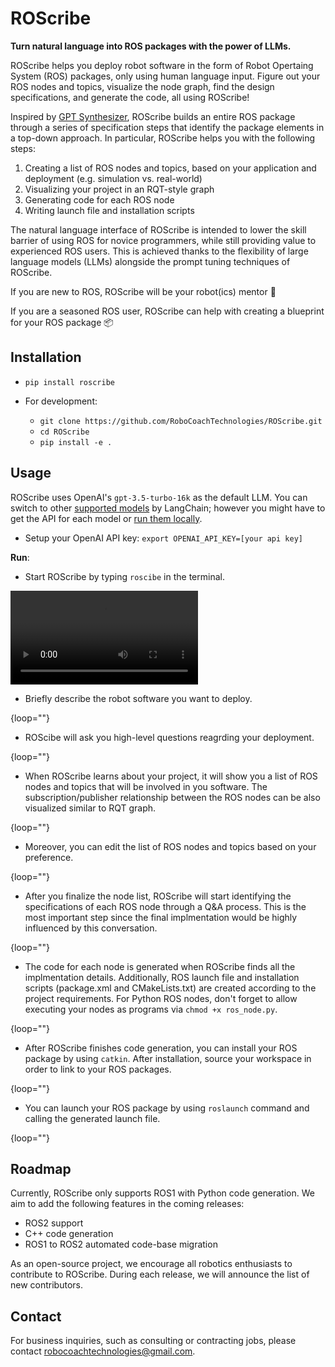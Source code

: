 # ROScribe

**Turn natural language into ROS packages with the power of LLMs.**

ROScribe helps you deploy robot software in the form of Robot Opertaing System (ROS) packages, only using human language input. Figure out your ROS nodes and topics, visualize the node graph, find the design specifications, and generate the code, all using ROScribe!

Inspired by [GPT Synthesizer](https://github.com/RoboCoachTechnologies/GPT-Synthesizer), ROScribe builds an entire ROS package through a series of specification steps that identify the package elements in a top-down approach. In particular, ROScribe helps you with the following steps:

1. Creating a list of ROS nodes and topics, based on your application and deployment (e.g. simulation vs. real-world)
2. Visualizing your project in an RQT-style graph
3. Generating code for each ROS node
4. Writing launch file and installation scripts

The natural language interface of ROScribe is intended to lower the skill barrier of using ROS for novice programmers, while still providing value to experienced ROS users. This is achieved thanks to the flexibility of large language models (LLMs) alongside the prompt tuning techniques of ROScribe.

If you are new to ROS, ROScribe will be your robot(ics) mentor 🤖️

If you are a seasoned ROS user, ROScribe can help with creating a blueprint for your ROS package 📦️

## Installation

- `pip install roscribe`

- For development:
  - `git clone https://github.com/RoboCoachTechnologies/ROScribe.git`
  - `cd ROScribe`
  - `pip install -e .`

## Usage

ROScribe uses OpenAI's `gpt-3.5-turbo-16k` as the default LLM. You can switch to other [supported models](https://python.langchain.com/docs/integrations/llms/) by LangChain; however you might have to get the API for each model or [run them locally](https://python.langchain.com/docs/integrations/llms/huggingface_pipelines).

- Setup your OpenAI API key: `export OPENAI_API_KEY=[your api key]`

**Run**:

- Start ROScribe by typing `roscibe` in the terminal.

<video src="docs/assets/start.mp4" controls></video>

- Briefly describe the robot software you want to deploy.

[](docs/assets/task_desc.mp4){loop=""}

- ROScibe will ask you high-level questions reagrding your deployment.

[](docs/assets/node_qa.mp4){loop=""}

- When ROScribe learns about your project, it will show you a list of ROS nodes and topics that will be involved in you software. The subscription/publisher relationship between the ROS nodes can be also visualized similar to RQT graph.

[](docs/assets/node_topic_viz.mp4){loop=""}

- Moreover, you can edit the list of ROS nodes and topics based on your preference.

[](docs/assets/mod_node_topic.mp4){loop=""}

- After you finalize the node list, ROScribe will start identifying the specifications of each ROS node through a Q&A process. This is the most important step since the final implmentation would be highly influenced by this conversation.

[](docs/assets/spec_qa.mp4){loop=""}

- The code for each node is generated when ROScribe finds all the implmentation details. Additionally, ROS launch file and installation scripts (package.xml and CMakeLists.txt) are created according to the project requirements. For Python ROS nodes, don't forget to allow executing your nodes as programs via `chmod +x ros_node.py`.

[](docs/assets/code_gen.mp4){loop=""}

- After ROScribe finishes code generation, you can install your ROS package by using `catkin`. After installation, source your workspace in order to link to your ROS packages.

[](docs/assets/install.mp4){loop=""}

- You can launch your ROS package by using `roslaunch` command and calling the generated launch file.

[](docs/assets/launch.mp4){loop=""}

## Roadmap

Currently, ROScribe only supports ROS1 with Python code generation. We aim to add the following features in the coming releases:
- ROS2 support
- C++ code generation
- ROS1 to ROS2 automated code-base migration

As an open-source project, we encourage all robotics enthusiasts to contribute to ROScribe. During each release, we will announce the list of new contributors.

## Contact

For business inquiries, such as consulting or contracting jobs, please contact robocoachtechnologies@gmail.com. 

